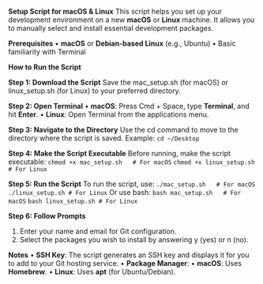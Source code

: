 **Setup Script for macOS & Linux**
This script helps you set up your development environment on a new **macOS** or **Linux** machine. It allows you to manually select and install essential development packages.

**Prerequisites**
•  **macOS** or **Debian-based Linux** (e.g., Ubuntu)
•  Basic familiarity with Terminal

**How to Run the Script**

**Step 1: Download the Script**
Save the mac_setup.sh (for macOS) or linux_setup.sh (for Linux) to your preferred directory.

**Step 2: Open Terminal**
•  **macOS**: Press Cmd + Space, type **Terminal**, and hit **Enter**.
•  **Linux**: Open Terminal from the applications menu.

**Step 3: Navigate to the Directory**
Use the cd command to move to the directory where the script is saved. Example:
`cd ~/Desktop`

**Step 4: Make the Script Executable**
Before running, make the script executable:
`chmod +x mac_setup.sh   # For macOS`
`chmod +x linux_setup.sh # For Linux`

**Step 5: Run the Script**
To run the script, use:
`./mac_setup.sh   # For macOS`
`./linux_setup.sh # For Linux`
Or use bash:
`bash mac_setup.sh   # For macOS`
`bash linux_setup.sh # For Linux`

**Step 6: Follow Prompts**
1.  Enter your name and email for Git configuration.
2.  Select the packages you wish to install by answering y (yes) or n (no).

**Notes**
•  **SSH Key**: The script generates an SSH key and displays it for you to add to your Git hosting service.
•  **Package Manager**:
•  **macOS**: Uses **Homebrew**.
•  **Linux**: Uses **apt** (for Ubuntu/Debian).